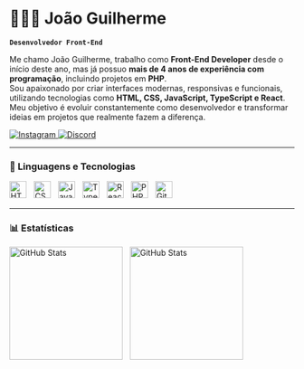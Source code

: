 # 👨🏻‍💻 João Guilherme

**`Desenvolvedor Front-End`**

Me chamo João Guilherme, trabalho como **Front-End Developer** desde o início deste ano, mas já possuo **mais de 4 anos de experiência com programação**, incluindo projetos em **PHP**.  
Sou apaixonado por criar interfaces modernas, responsivas e funcionais, utilizando tecnologias como **HTML, CSS, JavaScript, TypeScript e React**.  
Meu objetivo é evoluir constantemente como desenvolvedor e transformar ideias em projetos que realmente fazem a diferença.  

<p align="left">
    <a href="https://www.instagram.com/threadlinedevelopers" target="_blank">
        <img 
            alt="Instagram" 
            title="Siga no Instagram" 
            src="https://img.shields.io/badge/Instagram-ThreadLineDevelopers-E4405F?style=for-the-badge&logo=instagram&logoColor=white"
        />
    </a>
    <a href="https://discord.gg/aRjaXTBMJq" target="_blank">
        <img 
            alt="Discord" 
            title="Entre no nosso grupo do Discord" 
            src="https://img.shields.io/badge/Discord-ThreadLine%20Community-5865F2?style=for-the-badge&logo=discord&logoColor=white"
        />
    </a>
</p>

---

### 🤖 Linguagens e Tecnologias

<img 
    align="left" 
    alt="HTML"
    title="HTML" 
    width="30px" 
    style="padding-right: 10px;" 
    src="https://cdn.jsdelivr.net/gh/devicons/devicon@latest/icons/html5/html5-original.svg" 
/>
<img 
    align="left" 
    alt="CSS" 
    title="CSS"
    width="30px" 
    style="padding-right: 10px;" 
    src="https://cdn.jsdelivr.net/gh/devicons/devicon@latest/icons/css3/css3-original.svg" 
/>
<img 
    align="left" 
    alt="JavaScript" 
    title="JavaScript"
    width="30px" 
    style="padding-right: 10px;" 
    src="https://cdn.jsdelivr.net/gh/devicons/devicon@latest/icons/javascript/javascript-original.svg" 
/>
<img 
    align="left" 
    alt="TypeScript"
    title="TypeScript" 
    width="30px" 
    style="padding-right: 10px;" 
    src="https://cdn.jsdelivr.net/gh/devicons/devicon@latest/icons/typescript/typescript-original.svg" 
/>
<img 
    align="left" 
    alt="React"
    title="React" 
    width="30px" 
    style="padding-right: 10px;" 
    src="https://cdn.jsdelivr.net/gh/devicons/devicon@latest/icons/react/react-original.svg" 
/>
<img 
    align="left" 
    alt="PHP" 
    title="PHP"
    width="30px" 
    style="padding-right: 10px;" 
    src="https://cdn.jsdelivr.net/gh/devicons/devicon@latest/icons/php/php-original.svg" 
/>
<img 
    align="left" 
    alt="Git" 
    title="Git"
    width="30px" 
    style="padding-right: 10px;" 
    src="https://cdn.jsdelivr.net/gh/devicons/devicon@latest/icons/git/git-original.svg" 
/>

<br/>
<br/>

---

### 📊 Estatísticas

<p>
  <img 
    align="left" 
    alt="GitHub Stats" 
    height="200" 
    style="padding-right: 10px;" 
    src="https://github-readme-stats.vercel.app/api?username=JoaoGMansano&show_icons=true&theme=tokyonight&include_all_commits=true&locale=pt-br" 
  />

<img 
      align="left" 
      alt="GitHub Stats" 
      height="200" 
      src="https://github-readme-stats.vercel.app/api/top-langs/?username=JoaoGMansano&theme=tokyonight&layout=compact&custom_title=Tecnologias&langs_count=9" 
  />

</p>  
